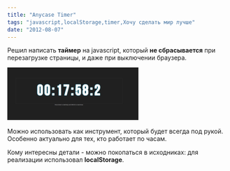 ```yaml
---
title: "Anycase Timer"
tags: "javascript,localStorage,timer,Хочу сделать мир лучше"
date: "2012-08-07"
---
```


Решил написать **таймер** на javascript, который **не сбрасывается** при перезагрузке страницы, и даже при выключении браузера.

[![](images/timer-300x120.png "timer")](https://stepansuvorov.com/useIt/timer/ "online timer")

Можно использовать как инструмент, который будет всегда под рукой. Особенно актуально для тех, кто работает по часам.

Кому интересны детали - можно покопаться в исходниках: для реализации использовал **localStorage**.
